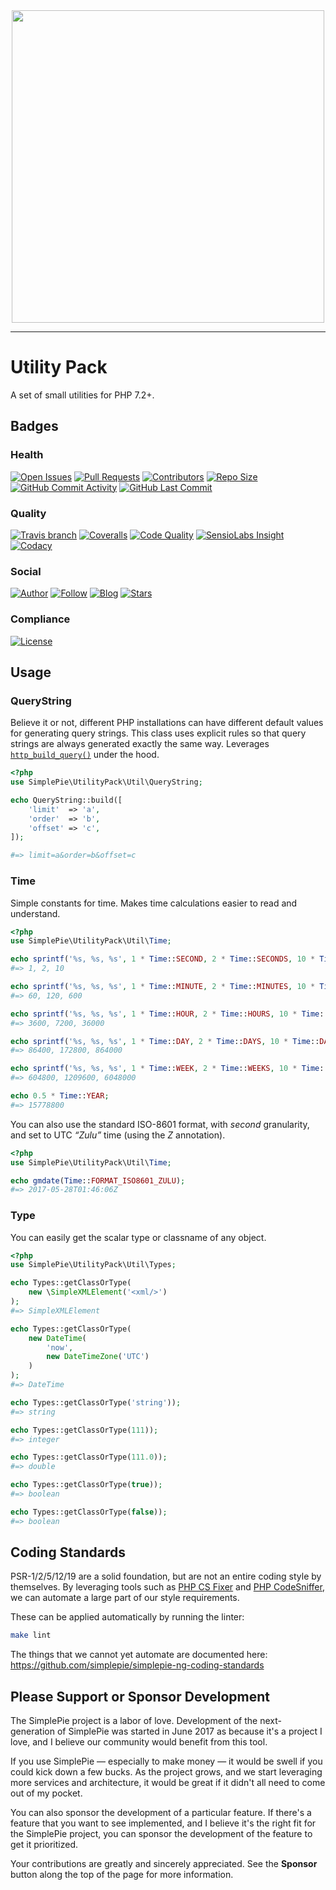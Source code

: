 <div align="center"><img src="https://raw.githubusercontent.com/simplepie/.github/master/logo.png" width="500"><br></div>

----

# Utility Pack

A set of small utilities for PHP 7.2+.

## Badges

### Health

[![Open Issues](http://img.shields.io/github/issues/simplepie/utility-pack.svg?style=for-the-badge)](https://github.com/simplepie/utility-pack/issues)
[![Pull Requests](https://img.shields.io/github/issues-pr/simplepie/utility-pack.svg?style=for-the-badge)](https://github.com/simplepie/utility-pack/pulls)
[![Contributors](https://img.shields.io/github/contributors/simplepie/utility-pack.svg?style=for-the-badge)](https://github.com/simplepie/utility-pack/graphs/contributors)
[![Repo Size](https://img.shields.io/github/repo-size/simplepie/utility-pack.svg?style=for-the-badge)](https://github.com/simplepie/utility-pack/pulse/monthly)
[![GitHub Commit Activity](https://img.shields.io/github/commit-activity/y/simplepie/utility-pack.svg?style=for-the-badge)](https://github.com/simplepie/utility-pack/commits/master)
[![GitHub Last Commit](https://img.shields.io/github/last-commit/simplepie/utility-pack.svg?style=for-the-badge)](https://github.com/simplepie/utility-pack/commits)

### Quality

[![Travis branch](https://img.shields.io/travis/simplepie/utility-pack/master.svg?style=for-the-badge&label=Travis%20CI)](https://travis-ci.org/simplepie/utility-pack)
[![Coveralls](https://img.shields.io/coveralls/github/simplepie/utility-pack/master.svg?style=for-the-badge)](https://coveralls.io/github/simplepie/utility-pack)
[![Code Quality](http://img.shields.io/scrutinizer/g/simplepie/utility-pack.svg?style=for-the-badge&label=Scrutinizer)](https://scrutinizer-ci.com/g/simplepie/utility-pack)
[![SensioLabs Insight](https://img.shields.io/sensiolabs/i/@@INSIGHT@@.svg?style=for-the-badge&label=SensioLabs%20Insight)](https://insight.sensiolabs.com/projects/@@INSIGHT@@)
[![Codacy](https://img.shields.io/codacy/grade/@@CODACY@@/master.svg?style=for-the-badge&label=Codacy)](https://www.codacy.com/app/simplepie/utility-pack)

### Social

[![Author](http://img.shields.io/badge/author-@skyzyx-blue.svg?style=for-the-badge)](https://twitter.com/skyzyx)
[![Follow](https://img.shields.io/twitter/follow/simplepie_ng.svg?style=for-the-badge&label=Follow%20@simplepie_ng)](https://twitter.com/intent/follow?screen_name=simplepie_ng)
[![Blog](https://img.shields.io/badge/medium-simplepie--ng-blue.svg?style=for-the-badge)](https://medium.com/simplepie-ng)
[![Stars](https://img.shields.io/github/stars/simplepie/utility-pack.svg?style=for-the-badge&label=GitHub%20Stars)](https://github.com/simplepie/utility-pack/stargazers)

### Compliance

[![License](https://img.shields.io/github/license/simplepie/utility-pack.svg?style=for-the-badge)](https://github.com/simplepie/utility-pack/blob/master/LICENSE.md)

## Usage

### QueryString

Believe it or not, different PHP installations can have different default values for generating query strings. This class uses explicit rules so that query strings are always generated exactly the same way. Leverages [`http_build_query()`](http://php.net/manual/en/function.http-build-query.php) under the hood.

```php
<?php
use SimplePie\UtilityPack\Util\QueryString;

echo QueryString::build([
    'limit'  => 'a',
    'order'  => 'b',
    'offset' => 'c',
]);

#=> limit=a&order=b&offset=c
```

### Time

Simple constants for time. Makes time calculations easier to read and understand.

```php
<?php
use SimplePie\UtilityPack\Util\Time;

echo sprintf('%s, %s, %s', 1 * Time::SECOND, 2 * Time::SECONDS, 10 * Time::SECONDS);
#=> 1, 2, 10

echo sprintf('%s, %s, %s', 1 * Time::MINUTE, 2 * Time::MINUTES, 10 * Time::MINUTES);
#=> 60, 120, 600

echo sprintf('%s, %s, %s', 1 * Time::HOUR, 2 * Time::HOURS, 10 * Time::HOURS);
#=> 3600, 7200, 36000

echo sprintf('%s, %s, %s', 1 * Time::DAY, 2 * Time::DAYS, 10 * Time::DAYS);
#=> 86400, 172800, 864000

echo sprintf('%s, %s, %s', 1 * Time::WEEK, 2 * Time::WEEKS, 10 * Time::WEEKS);
#=> 604800, 1209600, 6048000

echo 0.5 * Time::YEAR;
#=> 15778800
```

You can also use the standard ISO-8601 format, with _second_ granularity, and set to UTC _“Zulu”_ time (using the _Z_ annotation).

```php
<?php
use SimplePie\UtilityPack\Util\Time;

echo gmdate(Time::FORMAT_ISO8601_ZULU);
#=> 2017-05-28T01:46:06Z
```

### Type

You can easily get the scalar type or classname of any object.

```php
<?php
use SimplePie\UtilityPack\Util\Types;

echo Types::getClassOrType(
    new \SimpleXMLElement('<xml/>')
);
#=> SimpleXMLElement

echo Types::getClassOrType(
    new DateTime(
        'now',
        new DateTimeZone('UTC')
    )
);
#=> DateTime

echo Types::getClassOrType('string'));
#=> string

echo Types::getClassOrType(111));
#=> integer

echo Types::getClassOrType(111.0));
#=> double

echo Types::getClassOrType(true));
#=> boolean

echo Types::getClassOrType(false));
#=> boolean
```

## Coding Standards

PSR-1/2/5/12/19 are a solid foundation, but are not an entire coding style by themselves. By leveraging tools such as [PHP CS Fixer](http://cs.sensiolabs.org) and [PHP CodeSniffer](https://github.com/squizlabs/PHP_CodeSniffer), we can automate a large part of our style requirements.

These can be applied automatically by running the linter:

```bash
make lint
```

The things that we cannot yet automate are documented here: <https://github.com/simplepie/simplepie-ng-coding-standards>

## Please Support or Sponsor Development

The SimplePie project is a labor of love. Development of the next-generation of SimplePie was started in June 2017 as because it's a project I love, and I believe our community would benefit from this tool.

If you use SimplePie — especially to make money — it would be swell if you could kick down a few bucks. As the project grows, and we start leveraging more services and architecture, it would be great if it didn't all need to come out of my pocket.

You can also sponsor the development of a particular feature. If there's a feature that you want to see implemented, and I believe it's the right fit for the SimplePie project, you can sponsor the development of the feature to get it prioritized.

Your contributions are greatly and sincerely appreciated. See the **Sponsor** button along the top of the page for more information.

